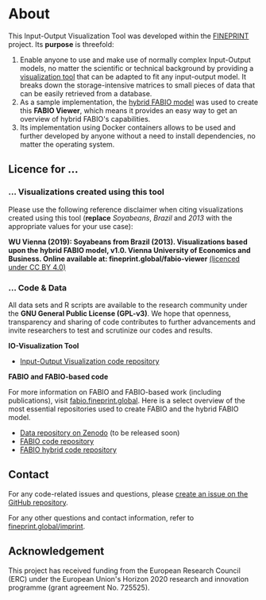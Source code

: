 # About

This Input-Output Visualization Tool was developed within the <a href="https://fineprint.global" target="_blank">FINEPRINT</a> project. Its **purpose** is threefold:

1. Enable anyone to use and make use of normally complex Input-Output models, no matter the scientific or technical background by providing a <a href="https://github.com/fineprint-global/io-visualization" target="_blank">visualization tool</a> that can be adapted to fit any input-output model. It breaks down the storage-intensive matrices to small pieces of data that can be easily retrieved from a database.
2. As a sample implementation, the <a href="https://github.com/fineprint-global/fabio-hybrid" target="_blank">hybrid FABIO model</a> was used to create this **FABIO Viewer**, which means it provides an easy way to get an overview of hybrid FABIO's capabilities.
3. Its implementation using Docker containers allows to be used and further developed by anyone without a need to install dependencies, no matter the operating system.

## Licence for ...

### ... Visualizations created using this tool

Please use the following reference disclaimer when citing visualizations created using this tool (**replace** *Soyabeans*, *Brazil* and *2013* with the appropriate values for your use case):

**WU Vienna (2019): Soyabeans from Brazil (2013). Visualizations based upon the hybrid FABIO model, v1.0. Vienna University of Economics and Business. Online available at: fineprint.global/fabio-viewer** <a href="https://creativecommons.org/licenses/by/4.0/" target="_blank">(licenced under CC BY 4.0)</a>

### ... Code & Data

All data sets and R scripts are available to the research community under the **GNU General Public License (GPL-v3)**. We hope that openness, transparency and sharing of code contributes to further advancements and invite researchers to test and scrutinize our codes and results.

**IO-Visualization Tool**

- <a href="https://github.com/fineprint-global/io-visualization" target="_blank">Input-Output Visualization code repository</a>

**FABIO and FABIO-based code**

For more information on FABIO and FABIO-based work (including publications), visit <a href="https://www.fineprint.global/fabio/" target="_blank">fabio.fineprint.global</a>. Here is a select overview of the most essential repositories used to create FABIO and the hybrid FABIO model.

- <a href="http://dx.doi.org/10.5281/zenodo.2577067" target="_blank">Data repository on Zenodo</a> (to be released soon)
- <a href="https://github.com/fineprint-global/fabio" target="_blank">FABIO code repository</a>
- <a href="https://github.com/fineprint-global/fabio-hybrid" target="_blank">FABIO hybrid code repository</a>

## Contact

For any code-related issues and questions, please <a href="https://github.com/fineprint-global/io-visualization/issues" target="_blank">create an issue on the GitHub repository</a>.

For any other questions and contact information, refer to <a href="https://www.fineprint.global/imprint/" target="_blank">fineprint.global/imprint</a>.

## Acknowledgement

This project has received funding from the European Research Council (ERC) under the European Union's Horizon 2020 research and innovation programme (grant agreement No. 725525).
